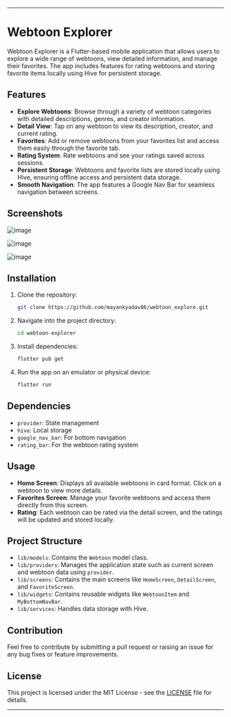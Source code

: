 
---

# Webtoon Explorer

Webtoon Explorer is a Flutter-based mobile application that allows users to explore a wide range of webtoons, view detailed information, and manage their favorites. The app includes features for rating webtoons and storing favorite items locally using Hive for persistent storage. 

## Features

- **Explore Webtoons**: Browse through a variety of webtoon categories with detailed descriptions, genres, and creator information.
- **Detail View**: Tap on any webtoon to view its description, creator, and current rating.
- **Favorites**: Add or remove webtoons from your favorites list and access them easily through the favorite tab.
- **Rating System**: Rate webtoons and see your ratings saved across sessions.
- **Persistent Storage**: Webtoons and favorite lists are stored locally using Hive, ensuring offline access and persistent data storage.
- **Smooth Navigation**: The app features a Google Nav Bar for seamless navigation between screens.

## Screenshots

![image](https://github.com/user-attachments/assets/70f1073f-f1fe-479c-9e21-8d97e36d951f)

![image](https://github.com/user-attachments/assets/f13d104c-1d35-4bed-b180-a99a783cd193)

![image](https://github.com/user-attachments/assets/9044e1d8-ed07-44eb-9809-1ef431650051)


## Installation

1. Clone the repository:
    ```bash
    git clone https://github.com/mayankyadav06/webtoon_explore.git
    ```
2. Navigate into the project directory:
    ```bash
    cd webtoon-explorer
    ```
3. Install dependencies:
    ```bash
    flutter pub get
    ```
4. Run the app on an emulator or physical device:
    ```bash
    flutter run
    ```

## Dependencies

- `provider`: State management
- `hive`: Local storage
- `google_nav_bar`: For bottom navigation
- `rating_bar`: For the webtoon rating system

## Usage

- **Home Screen**: Displays all available webtoons in card format. Click on a webtoon to view more details.
- **Favorites Screen**: Manage your favorite webtoons and access them directly from this screen.
- **Rating**: Each webtoon can be rated via the detail screen, and the ratings will be updated and stored locally.

## Project Structure

- `lib/models`: Contains the `Webtoon` model class.
- `lib/providers`: Manages the application state such as current screen and webtoon data using `provider`.
- `lib/screens`: Contains the main screens like `HomeScreen`, `DetailScreen`, and `FavoriteScreen`.
- `lib/widgets`: Contains reusable widgets like `WebtoonItem` and `MyBottomNavBar`.
- `lib/services`: Handles data storage with Hive.
  
## Contribution

Feel free to contribute by submitting a pull request or raising an issue for any bug fixes or feature improvements.

## License

This project is licensed under the MIT License - see the [LICENSE](LICENSE) file for details.

---
